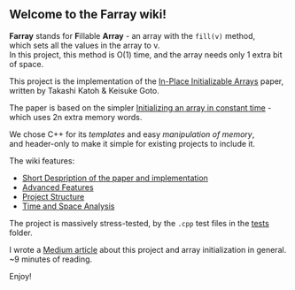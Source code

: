 ## Welcome to the Farray wiki!
**Farray** stands for **F**illable **Array** - an array with the `fill(v)` method,<br />
which sets all the values in the array to v.<br />
In this project, this method is O(1) time, and the array needs only 1 extra bit of space.<br />

This project is the implementation of the [In-Place Initializable Arrays](https://arxiv.org/abs/1709.08900) paper, written by Takashi Katoh & Keisuke Goto.

The paper is based on the simpler [Initializing an array in constant time](https://eli.thegreenplace.net/2008/08/23/initializing-an-array-in-constant-time) - which uses 2n extra memory words.

We chose C++ for its *templates* and easy *manipulation of memory*, <br />
and header-only to make it simple for existing projects to include it.

The wiki features:
* [Short Despription of the paper and implementation](Short-Description.md)
* [Advanced Features](Advanced-Features.md)
* [Project Structure](Project-Structure.md)
* [Time and Space Analysis](Time-and-Space-Analysis.md)

The project is massively stress-tested, by the `.cpp` test files in the [tests](https://github.com/tomhea/farray/tree/master/tests) folder.

I wrote a [Medium article](https://link.medium.com/Q8YbkDJX2bb) about this project and array initialization in general. ~9 minutes of reading.

Enjoy!